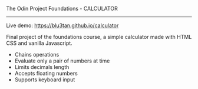The Odin Project Foundations - CALCULATOR

-----------------------------------------------------------------
Live demo: https://blu3tan.github.io/calculator

Final project of the foundations course, a simple calculator made with HTML CSS and vanilla Javascript.

- Chains operations
- Evaluate only a pair of numbers at time
- Limits decimals length
- Accepts floating numbers
- Supports keyboard input